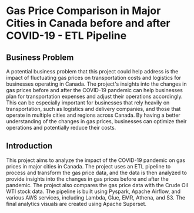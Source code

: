 # Gas Price Comparison in Major Cities in Canada before and after COVID-19 - ETL Pipeline
## Business Problem
A potential business problem that this project could help address is the impact of fluctuating gas prices on transportation costs and logistics for businesses operating in Canada. The project's insights into the changes in gas prices before and after the COVID-19 pandemic can help businesses plan for transportation expenses and adjust their operations accordingly. This can be especially important for businesses that rely heavily on transportation, such as logistics and delivery companies, and those that operate in multiple cities and regions across Canada. By having a better understanding of the changes in gas prices, businesses can optimize their operations and potentially reduce their costs.


## Introduction
This project aims to analyze the impact of the COVID-19 pandemic on gas prices in major cities in Canada. The project uses an ETL pipeline to process and transform the gas price data, and the data is then analyzed to provide insights into the changes in gas prices before and after the pandemic. The project also compares the gas price data with the Crude Oil WTI stock data. The pipeline is built using Pyspark, Apache Airflow, and various AWS services, including Lambda, Glue, EMR, Athena, and S3. The final analytics visuals are created using Apache Superset.

